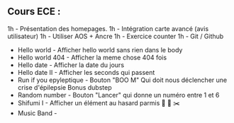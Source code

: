 ## Cours ECE : 
1h - Présentation des homepages.
1h - Intégration carte avancé (avis utilisateur)
1h - Utiliser AOS + Ancre
1h - Exercice counter 
1h - Git / Github
 - Hello world - Afficher hello world sans rien dans le body
 - Hello world 404 - Afficher la meme chose 404 fois
 - Hello date - Afficher la date du jours 
 - Hello date II - Afficher les seconds qui passent
 - Run if you epyleptique - Bouton "BOO
 M" Qui doit nous déclencher une crise d'épilepsie Bonus dubstep
 - Random number - Bouton "Lancer" qui donne un numéro entre 1 et 6
 - Shifumi I - Afficher un élément au hasard parmis 🗿 🧻 ✂️
 - Music Band - 

